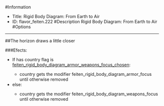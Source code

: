 #Information
 - Title: Rigid Body Diagram: From Earth to Air
 - ID: flavor_feiten.222
#Description
Rigid Body Diagram: From Earth to Air
#Options

___
##The horizon draws a little closer

###Efects:<ul><li>If has country flag is [feiten_rigid_body_diagram_armor_weapons_focus_chosen](../flags/feiten_rigid_body_diagram_armor_weapons_focus_chosen.md):</li><ul><li>country gets the modifier feiten_rigid_body_diagram_armor_focus until otherwise removed</li></ul><li>else:</li><ul><li>country gets the modifier feiten_rigid_body_diagram_weapons_focus until otherwise removed</li></ul></ul>
